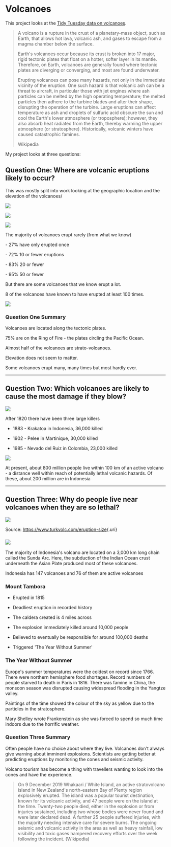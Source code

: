 # Volcanoes

This project looks at the [Tidy Tuesday data on volcanoes](https://www.kaggle.com/jessemostipak/volcano-eruptions).

> A volcano is a rupture in the crust of a planetary-mass object, such as Earth, that allows hot lava, volcanic ash, and gases to escape from a magma chamber below the surface.
>
> Earth's volcanoes occur because its crust is broken into 17 major, rigid tectonic plates that float on a hotter, softer layer in its mantle. Therefore, on Earth, volcanoes are generally found where tectonic plates are diverging or converging, and most are found underwater.
>
> Erupting volcanoes can pose many hazards, not only in the immediate vicinity of the eruption. One such hazard is that volcanic ash can be a threat to aircraft, in particular those with jet engines where ash particles can be melted by the high operating temperature; the melted particles then adhere to the turbine blades and alter their shape, disrupting the operation of the turbine. Large eruptions can affect temperature as ash and droplets of sulfuric acid obscure the sun and cool the Earth's lower atmosphere (or troposphere); however, they also absorb heat radiated from the Earth, thereby warming the upper atmosphere (or stratosphere). Historically, volcanic winters have caused catastrophic famines.
>
> Wikipedia

My project looks at three questions:

## Question One: Where are volcanic eruptions likely to occur?

This was mostly split into work looking at the geographic location and the elevation of the volcanoes/

![](outputs/images/q1_volc_locations.png)

![](outputs/images/elevation_vol_type.png)

![](outputs/images/vol_frequency.png)

The majority of volcanoes erupt rarely (from what we know)

\- 27% have only erupted once

\- 72% 10 or fewer eruptions

\- 83% 20 or fewer

\- 95% 50 or fewer

But there are some volcanoes that we know erupt a lot.

8 of the volcanoes have known to have erupted at least 100 times.

![](outputs/images/plus100_volcanoes.jpg)

### Question One Summary

Volcanoes are located along the tectonic plates.

75% are on the Ring of Fire - the plates circling the Pacific Ocean.

Almost half of the volcanoes are strato-volcanoes.

Elevation does not seem to matter.

Some volcanoes erupt many, many times but most hardly ever.

------------------------------------------------------------------------

## Question Two: Which volcanoes are likely to cause the most damage if they blow?

![](outputs/images/volcano_deaths_after_1820.png)

After 1820 there have been three large killers

-   1883 - Krakatoa in Indonesia, 36,000 killed

-   1902 - Pelee in Martinique, 30,000 killed

-   1985 - Nevado del Ruiz in Colombia, 23,000 killed

![](outputs/images/populous_volcanoes.png)

At present, about 800 million people live within 100 km of an active volcano - a distance well within reach of potentially lethal volcanic hazards. Of these, about 200 million are in Indonesia

------------------------------------------------------------------------

## Question Three: Why do people live near volcanoes when they are so lethal?

![](images/vei_scale.png)

Source: [<https://www.turkvolc.com/eruption-size>](https://www.turkvolc.com/eruption-size){.uri}

### ![](outputs/images/indonesia.png)

The majority of Indonesia's volcano are located on a 3,000 km long chain called the Sunda Arc. Here, the subduction of the Indian Ocean crust underneath the Asian Plate produced most of these volcanoes.

Indonesia has 147 volcanoes and 76 of them are active volcanoes

### Mount Tambora

-   Erupted in 1815

-   Deadliest eruption in recorded history

-   The caldera created is 4 miles across

-   The explosion immediately killed around 10,000 people

-   Believed to eventually be responsible for around 100,000 deaths

-   Triggered 'The Year Without Summer'

### The Year Without Summer

Europe's summer temperatures were the coldest on record since 1766. There were northern hemisphere food shortages. Record numbers of people starved to death in Paris in 1816. There was famine in China, the monsoon season was disrupted causing widespread flooding in the Yangtze valley.

Paintings of the time showed the colour of the sky as yellow due to the particles in the stratosphere.

Mary Shelley wrote Frankenstein as she was forced to spend so much time indoors due to the horrific weather.

### Question Three Summary

Often people have no choice about where they live. Volcanoes don't always give warning about imminent explosions. Scientists are getting better at predicting eruptions by monitoring the cones and seismic activity.

Volcano tourism has become a thing with travellers wanting to look into the cones and have the experience.

> On 9 December 2019 Whakaari / White Island, an active stratovolcano island in New Zealand's north-eastern Bay of Plenty region explosively erupted. The island was a popular tourist destination, known for its volcanic activity, and 47 people were on the island at the time. Twenty-two people died, either in the explosion or from injuries sustained, including two whose bodies were never found and were later declared dead. A further 25 people suffered injuries, with the majority needing intensive care for severe burns. The ongoing seismic and volcanic activity in the area as well as heavy rainfall, low visibility and toxic gases hampered recovery efforts over the week following the incident. (Wikipedia)
